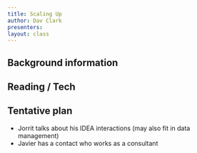 ```yaml
---
title: Scaling Up
author: Dav Clark
presenters:
layout: class
---
```


## Background information


## Reading / Tech


## Tentative plan

 - Jorrit talks about his IDEA interactions (may also fit in data management)
 - Javier has a contact who works as a consultant

